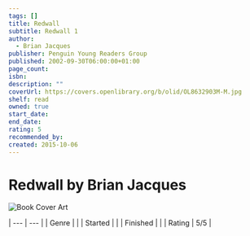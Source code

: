 ```yaml
---
tags: []
title: Redwall
subtitle: Redwall 1
author:
  - Brian Jacques
publisher: Penguin Young Readers Group
published: 2002-09-30T06:00:00+01:00
page_count: 
isbn: 
description: ""
coverUrl: https://covers.openlibrary.org/b/olid/OL8632903M-M.jpg
shelf: read
owned: true
start_date: 
end_date: 
rating: 5
recommended_by: 
created: 2015-10-06
---
```


# Redwall by Brian Jacques

![Book Cover Art](https://covers.openlibrary.org/b/olid/OL8632903M-M.jpg)


| --- | --- |
| Genre |  |
| Started |  |
| Finished |  |
| Rating | 5/5 |

